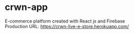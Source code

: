 # crwn-app
E-commerce platform created with React js and  Firebase <br>
Production URL: https://crwn-live-e-store.herokuapp.com/
